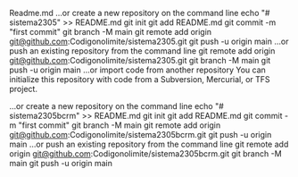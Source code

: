 Readme.md
…or create a new repository on the command line
echo "# sistema2305" >> README.md
git init
git add README.md
git commit -m "first commit"
git branch -M main
git remote add origin git@github.com:Codigonolimite/sistema2305.git
git push -u origin main
…or push an existing repository from the command line
git remote add origin git@github.com:Codigonolimite/sistema2305.git
git branch -M main
git push -u origin main
…or import code from another repository
You can initialize this repository with code from a Subversion, Mercurial, or TFS project.


…or create a new repository on the command line
echo "# sistema2305bcrm" >> README.md
git init
git add README.md
git commit -m "first commit"
git branch -M main
git remote add origin git@github.com:Codigonolimite/sistema2305bcrm.git
git push -u origin main
…or push an existing repository from the command line
git remote add origin git@github.com:Codigonolimite/sistema2305bcrm.git
git branch -M main
git push -u origin main